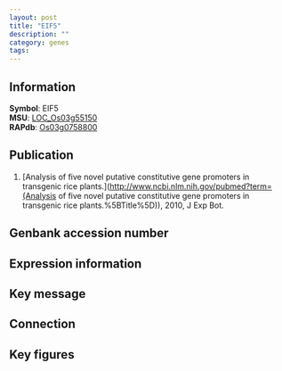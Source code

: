 ```yaml
---
layout: post
title: "EIF5"
description: ""
category: genes
tags: 
---
```


## Information
__Symbol__: EIF5  
__MSU__: [LOC_Os03g55150](http://rice.plantbiology.msu.edu/cgi-bin/ORF_infopage.cgi?orf=LOC_Os03g55150)  
__RAPdb__: [Os03g0758800](http://rapdb.dna.affrc.go.jp/viewer/gbrowse_details/irgsp1?name=Os03g0758800)  

## Publication
1. [Analysis of five novel putative constitutive gene promoters in transgenic rice plants.](http://www.ncbi.nlm.nih.gov/pubmed?term=(Analysis of five novel putative constitutive gene promoters in transgenic rice plants.%5BTitle%5D)), 2010, J Exp Bot.

## Genbank accession number

## Expression information

## Key message

## Connection

## Key figures


